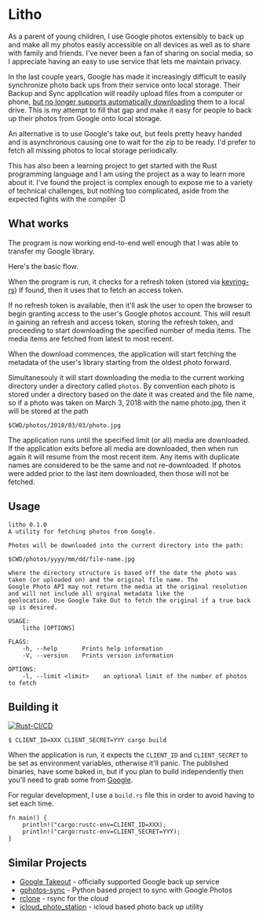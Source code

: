 # Litho

As a parent of young children, I use Google photos extensibly to back up and make 
all my photos easily accessible on all devices as well as to share with family and friends.
I've never been a fan of sharing on social media, so I appreciate having an easy to use
service that lets me maintain privacy.

In the last couple years, Google has made it increasingly difficult to easily synchronize 
photo back ups from their service onto local storage. Their Backup and Sync application 
will readily upload files from a computer or phone, [but no longer supports automatically 
downloading](https://support.google.com/photos/answer/9316089) them to a local drive. This 
is my attempt to fill that gap and make it easy for people to back up their photos from Google
onto local storage.

An alternative is to use Google's take out, but feels pretty heavy handed and is asynchronous
causing one to wait for the zip to be ready. I'd prefer to fetch all missing photos to local 
storage periodically.

This has also been a learning project to get started with the Rust programming language
and I am using the project as a way to learn more about it. I've found the project is
complex enough to expose me to a variety of technical challenges, but nothing too complicated,
aside from the expected fights with the compiler :D

## What works
The program is now working end-to-end well enough that I was able to transfer my Google library.

Here's the basic flow.

When the program is run, it checks for a refresh token (stored via [keyring-rs](https://github.com/hwchen/keyring-rs))
If found, then it uses that to fetch an access token. 

If no refresh token is available, then it'll ask the user to open the browser to begin granting
access to the user's Google photos account. This will result in gaining an refresh and access token, storing
the refresh token, and proceeding to start downloading the specified number of media items. The media items
are fetched from latest to most recent.

When the download commences, the application will start fetching the metadata of the user's library 
starting from the oldest photo forward.

Simultanesouly it will start downloading the media to the current working directory under a 
directory called `photos`. By convention each photo is stored under a directory based on the date 
it was created and the file name, so if a photo was taken on March 3, 2018 with the name photo.jpg, 
then it will be stored at the path

`$CWD/photos/2018/03/03/photo.jpg`

The application runs until the specified limit (or all) media are downloaded. If the application exits
before all media are downloaded, then when run again it will resume from the most recent item. Any items
with duplicate names are considered to be the same and not re-downloaded. If photos were added prior to
the last item downloaded, then those will not be fetched.

## Usage

```
litho 0.1.0
A utility for fetching photos from Google.

Photos will be downloaded into the current directory into the path:

$CWD/photos/yyyy/mm/dd/file-name.jpg

where the directory structure is based off the date the photo was taken (or uploaded on) and the original file name. The
Google Photo API may not return the media at the original resolution and will not include all orginal metadata like the
geolocation. Use Google Take Out to fetch the original if a true back up is desired.

USAGE:
    litho [OPTIONS]

FLAGS:
    -h, --help       Prints help information
    -V, --version    Prints version information

OPTIONS:
    -l, --limit <limit>    an optional limit of the number of photos to fetch
```

## Building it

[![Rust-CI/CD](https://github.com/ttiimm/litho/actions/workflows/build.yml/badge.svg)](https://github.com/ttiimm/litho/actions/workflows/build.yml)

```
$ CLIENT_ID=XXX CLIENT_SECRET=YYY cargo build
```

When the application is run, it expects the `CLIENT_ID` and `CLIENT_SECRET` to be set as environment
variables, otherwise it'll panic. The published binaries, have some baked in, but if you plan to build
independently then you'll need to grab some from [Google](https://developers.google.com/learn/pathways/gcp/get-started-projects).

For regular development, I use a `build.rs` file this in order to avoid having to set each time. 

```
fn main() {
    println!("cargo:rustc-env=CLIENT_ID=XXX);
    println!("cargo:rustc-env=CLIENT_SECRET=YYY);
}
```

## Similar Projects

* [Google Takeout](https://takeout.google.com/) - officially supported Google back up service
* [gphotos-sync](https://github.com/gilesknap/gphotos-sync) - Python based project to sync with Google Photos
* [rclone](https://github.com/rclone/rclone) - rsync for the cloud
* [icloud_photo_station](https://github.com/skarppi/icloud_photo_station) - icloud based photo back up utility
